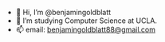 - 👋 Hi, I’m @benjamingoldblatt
- 🌱 I’m studying Computer Science at UCLA.
- 📫 email: benjamingoldblatt88@gmail.com

<!---
benjamingoldblatt/benjamingoldblatt is a ✨ special ✨ repository because its `README.md` (this file) appears on your GitHub profile.
You can click the Preview link to take a look at your changes.
--->
